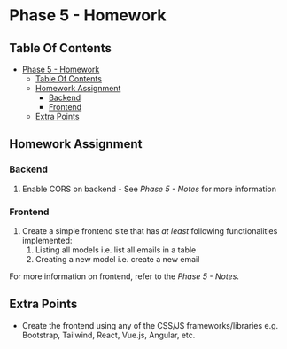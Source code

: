 # Phase 5 - Homework

## Table Of Contents

- [Phase 5 - Homework](#phase-5---homework)
  - [Table Of Contents](#table-of-contents)
  - [Homework Assignment](#homework-assignment)
    - [Backend](#backend)
    - [Frontend](#frontend)
  - [Extra Points](#extra-points)


## Homework Assignment

### Backend
1. Enable CORS on backend - See *Phase 5 - Notes* for more information

### Frontend
1. Create a simple frontend site that has *at least* following functionalities implemented:
   1. Listing all models i.e. list all emails in a table
   2. Creating a new model i.e. create a new email
   
For more information on frontend, refer to the *Phase 5 - Notes*.

## Extra Points
- Create the frontend using any of the CSS/JS frameworks/libraries e.g. Bootstrap, Tailwind, React, Vue.js, Angular, etc.